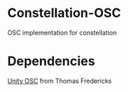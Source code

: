 # Constellation-OSC
OSC implementation for constellation

# Dependencies
[Unity OSC](https://github.com/thomasfredericks/UnityOSC) from Thomas Fredericks
